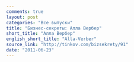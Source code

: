 ```yaml
---
comments: true
layout: post
categories: "Все выпуски"
title: "Бизнес-секреты: Алла Вербер"
short_title: "Алла Вербер"
english_short_title: "Alla-Verber"
source_link: "http://tinkov.com/bizsekrety/91"
date: "2011-06-23"
---
```

